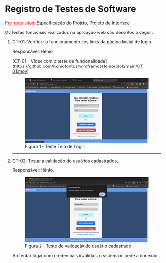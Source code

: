 # Registro de Testes de Software

<span style="color:red">Pré-requisitos: <a href="https://github.com/ICEI-PUC-Minas-PMV-ADS/pmv-ads-2023-2-e1-proj-web-t3-grupo-03/blob/main/documentos/02-Especifica%C3%A7%C3%A3o%20do%20Projeto.md"> Especificação do Projeto</a></span>, <a href="https://github.com/ICEI-PUC-Minas-PMV-ADS/pmv-ads-2023-2-e1-proj-web-t3-grupo-03/blob/main/documentos/04-Projeto%20de%20Interface.md"> Projeto de Interface</a>
 
Os testes funcionais realizados na aplicação web são descritos a seguir.

<ol>
  <li> CT-01: Verificar o funcionamento dos links da página Inicial de login.	.

  Responsável: Hênio

[CT-01 - Vídeo com o teste de funcionalidade] (https://github.com/heniofontes/wireframesHenio/blob/main/CT-01.mov)

<figure> 
  <img src="https://github.com/heniofontes/wireframesHenio/blob/main/CT-01.png">
  <figcaption> Figura 1 - Teste Tela de Login
</figure> 

 </li>
  <hr>
  
  <li> CT-02: Testar a validação de usuários cadastrados..

  Responsável: Hênio.

 

<figure> 
  <img src="https://github.com/heniofontes/wireframesHenio/blob/main/CT-02.jpg">
  <figcaption> Figura 2 - Teste de validação do usuário cadastrado 
</figure> 
 
  <p> Ao tentar logar com credenciais inválidas, o sistema impede a conexão .</p>
